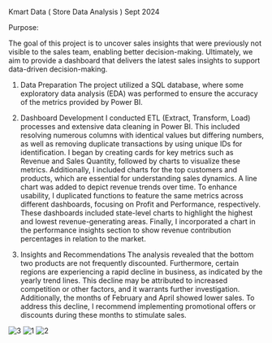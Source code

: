 Kmart Data ( Store Data Analysis ) Sept 2024

Purpose:

The goal of this project is to uncover sales insights that were previously not visible to the sales team, enabling better decision-making. 
Ultimately, we aim to provide a dashboard that delivers the latest sales insights to support data-driven decision-making.

1. Data Preparation
The project utilized a SQL database, where some exploratory data analysis (EDA) was performed to ensure the accuracy of the metrics provided by Power BI.

2. Dashboard Development
I conducted ETL (Extract, Transform, Load) processes and extensive data cleaning in Power BI. This included resolving numerous columns with identical values but differing numbers, as well as removing duplicate transactions by using unique IDs for identification.
I began by creating cards for key metrics such as Revenue and Sales Quantity, followed by charts to visualize these metrics. Additionally, I included charts for the top customers and products, which are essential for understanding sales dynamics. 
A line chart was added to depict revenue trends over time.
To enhance usability, I duplicated functions to feature the same metrics across different dashboards, focusing on Profit and Performance, respectively. 
These dashboards included state-level charts to highlight the highest and lowest revenue-generating areas. Finally, I incorporated a chart in the performance insights section to show revenue contribution percentages in relation to the market.

3. Insights and Recommendations
The analysis revealed that the bottom two products are not frequently discounted. Furthermore, certain regions are experiencing a rapid decline in business, as indicated by the yearly trend lines.
 This decline may be attributed to increased competition or other factors, and it warrants further investigation.
Additionally, the months of February and April showed lower sales. To address this decline, I recommend implementing promotional offers or discounts during these months to stimulate sales.

![3](https://github.com/user-attachments/assets/211fc266-e391-49d1-9fa2-e0ba2ae88302)
![1](https://github.com/user-attachments/assets/d930f9d7-ae00-4e76-a64e-cdfe1b06447e)
![2](https://github.com/user-attachments/assets/c28834ab-1181-4414-b48c-07dc6d3bf152)
